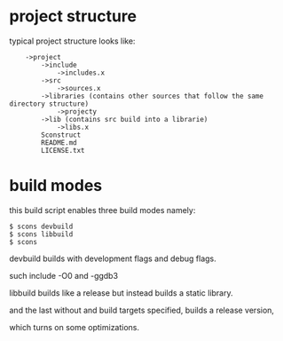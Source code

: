 # project structure

typical project structure looks like:

```
    ->project
        ->include
            ->includes.x
        ->src
            ->sources.x
        ->libraries (contains other sources that follow the same directory structure)
            ->projecty
        ->lib (contains src build into a librarie)
            ->libs.x
        Sconstruct
        README.md
        LICENSE.txt
```

# build modes

this build script enables three build modes namely:

```
$ scons devbuild
$ scons libbuild
$ scons
```
devbuild builds with development flags and debug flags.

such include -O0 and -ggdb3

libbuild builds like a release but instead builds a static library.

and the last without and build targets specified, builds a release version,

which turns on some optimizations.


